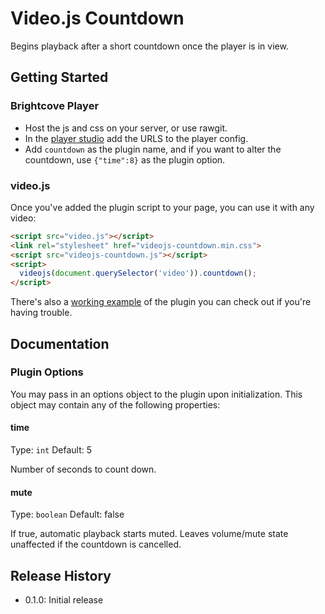 # Video.js Countdown

Begins playback after a short countdown once the player is in view.

## Getting Started

### Brightcove Player

* Host the js and css on your server, or use rawgit.
* In the [player studio](https://studio.brightcove.com/products/videocloud/playesr) add the URLS to the player config.
* Add `countdown` as the plugin name, and if you want to alter the countdown, use `{"time":8}` as the plugin option.

### video.js

Once you've added the plugin script to your page, you can use it with any video:

```html
<script src="video.js"></script>
<link rel="stylesheet" href="videojs-countdown.min.css">
<script src="videojs-countdown.js"></script>
<script>
  videojs(document.querySelector('video')).countdown();
</script>
```

There's also a [working example](demo/demo.html) of the plugin you can check out if you're having trouble.

## Documentation
### Plugin Options

You may pass in an options object to the plugin upon initialization. This
object may contain any of the following properties:

#### time
Type: `int`
Default: 5

Number of seconds to count down.

#### mute
Type: `boolean`
Default: false

If true, automatic playback starts muted. Leaves volume/mute state unaffected if the countdown is cancelled.

## Release History

 - 0.1.0: Initial release
